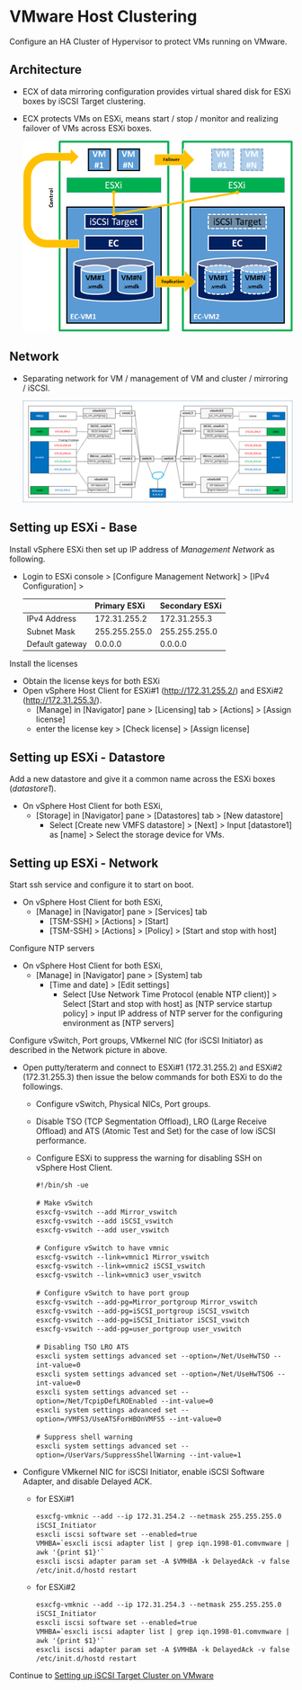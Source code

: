 # VMware Host Clustering

Configure an HA Cluster of Hypervisor to protect VMs running on VMware.

## Architecture

- ECX of data mirroring configuration provides virtual shared disk for ESXi boxes by iSCSI Target clustering.
- ECX protects VMs on ESXi, means start / stop / monitor and realizing failover of VMs across ESXi boxes.

	![Architecture](vmware-cluster-architecture.png)

## Network

- Separating network for VM / management of VM and cluster / mirroring / iSCSI.

	![Network](vmware-cluster-network.png)

## Setting up ESXi - Base

Install vSphere ESXi then set up IP address of *Management Network* as following.

- Login to ESXi console > [Configure Management Network] > [IPv4 Configuration] >

  |			| Primary ESXi	| Secondary ESXi	|
  |:---			|:---		|:---			|
  | IPv4 Address	| 172.31.255.2	| 172.31.255.3		|
  | Subnet Mask		| 255.255.255.0 | 255.255.255.0		|
  | Default gateway	| 0.0.0.0	| 0.0.0.0		|

Install the licenses

- Obtain the license keys for both ESXi
- Open vSphere Host Client for ESXi#1 (http://172.31.255.2/) and ESXi#2 (http://172.31.255.3/).
  - [Manage] in [Navigator] pane > [Licensing] tab > [Actions] > [Assign license]
  - enter the license key > [Check license] > [Assign license]

## Setting up ESXi - Datastore

Add a new datastore and give it a common name across the ESXi boxes (*datastore1*).

- On vSphere Host Client for both ESXi,
  - [Storage] in [Navigator] pane > [Datastores] tab > [New datastore]
    - Select [Create new VMFS datastore] > [Next] > Input [datastore1] as [name] > Select the storage device for VMs.

## Setting up ESXi - Network

Start ssh service and configure it to start on boot.

- On vSphere Host Client for both ESXi,
  - [Manage] in [Navigator] pane > [Services] tab
    - [TSM-SSH] > [Actions] > [Start]
    - [TSM-SSH] > [Actions] > [Policy] > [Start and stop with host]

Configure NTP servers

- On vSphere Host Client for both ESXi,
  - [Manage] in [Navigator] pane > [System] tab
    - [Time and date] > [Edit settings]
      - Select [Use Network Time Protocol (enable NTP client)] > Select [Start and stop with host] as [NTP service startup policy] > input IP address of NTP server for the configuring environment as [NTP servers]

Configure vSwitch, Port groups, VMkernel NIC (for iSCSI Initiator) as described in the Network picture in above.

- Open putty/teraterm and connect to ESXi#1 (172.31.255.2) and ESXi#2 (172.31.255.3) then issue the below commands for both ESXi to do the followings.
  - Configure vSwitch, Physical NICs, Port groups.
  - Disable TSO (TCP Segmentation Offload), LRO (Large Receive Offload) and ATS (Atomic Test and Set) for the case of low iSCSI performance.
  - Configure ESXi to suppress the warning for disabling SSH on vSphere Host Client.

	    #!/bin/sh -ue

	    # Make vSwitch
	    esxcfg-vswitch --add Mirror_vswitch
	    esxcfg-vswitch --add iSCSI_vswitch
	    esxcfg-vswitch --add user_vswitch

	    # Configure vSwitch to have vmnic
	    esxcfg-vswitch --link=vmnic1 Mirror_vswitch
	    esxcfg-vswitch --link=vmnic2 iSCSI_vswitch
	    esxcfg-vswitch --link=vmnic3 user_vswitch

	    # Configure vSwitch to have port group
	    esxcfg-vswitch --add-pg=Mirror_portgroup Mirror_vswitch
	    esxcfg-vswitch --add-pg=iSCSI_portgroup iSCSI_vswitch
	    esxcfg-vswitch --add-pg=iSCSI_Initiator iSCSI_vswitch
	    esxcfg-vswitch --add-pg=user_portgroup user_vswitch

	    # Disabling TSO LRO ATS
	    esxcli system settings advanced set --option=/Net/UseHwTSO --int-value=0
	    esxcli system settings advanced set --option=/Net/UseHwTSO6 --int-value=0
	    esxcli system settings advanced set --option=/Net/TcpipDefLROEnabled --int-value=0
	    esxcli system settings advanced set --option=/VMFS3/UseATSForHBOnVMFS5 --int-value=0

	    # Suppress shell warning
	    esxcli system settings advanced set --option=/UserVars/SuppressShellWarning --int-value=1

- Configure VMkernel NIC for iSCSI Initiator, enable iSCSI Software Adapter, and disable Delayed ACK. 
  - for ESXi#1

	    esxcfg-vmknic --add --ip 172.31.254.2 --netmask 255.255.255.0 iSCSI_Initiator
	    esxcli iscsi software set --enabled=true
	    VMHBA=`esxcli iscsi adapter list | grep iqn.1998-01.comvmware | awk '{print $1}'`
	    esxcli iscsi adapter param set -A $VMHBA -k DelayedAck -v false
	    /etc/init.d/hostd restart

  - for ESXi#2

	    esxcfg-vmknic --add --ip 172.31.254.3 --netmask 255.255.255.0 iSCSI_Initiator
	    esxcli iscsi software set --enabled=true
	    VMHBA=`esxcli iscsi adapter list | grep iqn.1998-01.comvmware | awk '{print $1}'`
	    esxcli iscsi adapter param set -A $VMHBA -k DelayedAck -v false
	    /etc/init.d/hostd restart

Continue to [Setting up iSCSI Target Cluster on VMware](iSCSI-cluster.md)
